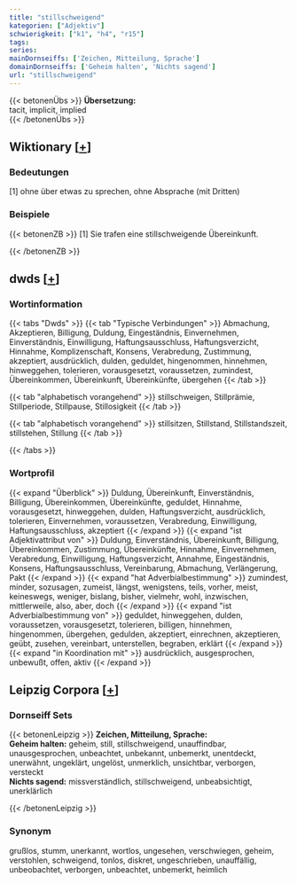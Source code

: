 ```yaml
---
title: "stillschweigend"
kategorien: ["Adjektiv"]
schwierigkeit: ["k1", "h4", "r15"]
tags:
series:
mainDornseiffs: ['Zeichen, Mitteilung, Sprache']
domainDornseiffs: ['Geheim halten', 'Nichts sagend']
url: "stillschweigend"
---
```


{{< betonenÜbs >}}
**Übersetzung:**  
tacit, implicit, implied  
{{< /betonenÜbs >}}

## Wiktionary [[+](https://de.wiktionary.org/wiki/stillschweigend)]

### Bedeutungen
[1] ohne über etwas zu sprechen, ohne Absprache (mit Dritten)  

### Beispiele
{{< betonenZB >}}
[1] Sie trafen eine stillschweigende Übereinkunft.  

{{< /betonenZB >}}


## dwds [[+](https://www.dwds.de/wb/stillschweigend)]

### Wortinformation
{{< tabs "Dwds" >}}
{{< tab "Typische Verbindungen" >}}
Abmachung, Akzeptieren, Billigung, Duldung, Eingeständnis, Einvernehmen, Einverständnis, Einwilligung, Haftungsausschluss, Haftungsverzicht, Hinnahme, Komplizenschaft, Konsens, Verabredung, Zustimmung, akzeptiert, ausdrücklich, dulden, geduldet, hingenommen, hinnehmen, hinweggehen, tolerieren, vorausgesetzt, voraussetzen, zumindest, Übereinkommen, Übereinkunft, Übereinkünfte, übergehen
{{< /tab >}}

{{< tab "alphabetisch vorangehend" >}}
stillschweigen, Stillprämie, Stillperiode, Stillpause, Stillosigkeit
{{< /tab >}}

{{< tab "alphabetisch vorangehend" >}}
stillsitzen, Stillstand, Stillstandszeit, stillstehen, Stillung
{{< /tab >}}

{{< /tabs >}}

### Wortprofil
{{< expand "Überblick" >}} Duldung, Übereinkunft, Einverständnis, Billigung, Übereinkommen, Übereinkünfte, geduldet, Hinnahme, vorausgesetzt, hinweggehen, dulden, Haftungsverzicht, ausdrücklich, tolerieren, Einvernehmen, voraussetzen, Verabredung, Einwilligung, Haftungsausschluss, akzeptiert {{< /expand >}}
{{< expand "ist Adjektivattribut von" >}} Duldung, Einverständnis, Übereinkunft, Billigung, Übereinkommen, Zustimmung, Übereinkünfte, Hinnahme, Einvernehmen, Verabredung, Einwilligung, Haftungsverzicht, Annahme, Eingeständnis, Konsens, Haftungsausschluss, Vereinbarung, Abmachung, Verlängerung, Pakt {{< /expand >}}
{{< expand "hat Adverbialbestimmung" >}} zumindest, minder, sozusagen, zumeist, längst, wenigstens, teils, vorher, meist, keineswegs, weniger, bislang, bisher, vielmehr, wohl, inzwischen, mittlerweile, also, aber, doch {{< /expand >}}
{{< expand "ist Adverbialbestimmung von" >}} geduldet, hinweggehen, dulden, voraussetzen, vorausgesetzt, tolerieren, billigen, hinnehmen, hingenommen, übergehen, gedulden, akzeptiert, einrechnen, akzeptieren, geübt, zusehen, vereinbart, unterstellen, begraben, erklärt {{< /expand >}}
{{< expand "in Koordination mit" >}} ausdrücklich, ausgesprochen, unbewußt, offen, aktiv {{< /expand >}}

## Leipzig Corpora [[+](https://corpora.uni-leipzig.de/en/res?word=stillschweigend&corpusId=deu_newscrawl-public_2018)]

### Dornseiff Sets
{{< betonenLeipzig >}}
**Zeichen, Mitteilung, Sprache:**  
**Geheim halten:** geheim, still, stillschweigend, unauffindbar, unausgesprochen, unbeachtet, unbekannt, unbemerkt, unentdeckt, unerwähnt, ungeklärt, ungelöst, unmerklich, unsichtbar, verborgen, versteckt  
**Nichts sagend:** missverständlich, stillschweigend, unbeabsichtigt, unerklärlich  

{{< /betonenLeipzig >}}

### Synonym
grußlos, stumm, unerkannt, wortlos, ungesehen, verschwiegen, geheim, verstohlen, schweigend, tonlos, diskret, ungeschrieben, unauffällig, unbeobachtet, verborgen, unbeachtet, unbemerkt, heimlich

